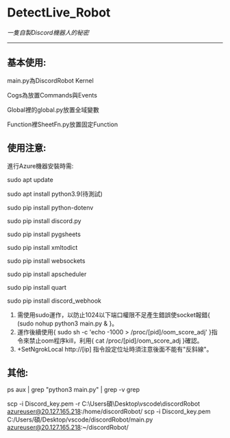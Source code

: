 # DetectLive_Robot
*一隻自製Discord機器人的秘密*

---

## 基本使用:
main.py為DiscordRobot Kernel

Cogs為放置Commands與Events

Global裡的global.py放置全域變數

Function裡SheetFn.py放置固定Function

## 使用注意:
進行Azure機器安裝時需:

sudo apt update

sudo apt install python3.9(待測試)

sudo pip install python-dotenv

sudo pip install discord.py

sudo pip install pygsheets

sudo pip install xmltodict

sudo pip install websockets

sudo pip install apscheduler

sudo pip install quart

sudo pip install discord_webhook

1. 需使用sudo運作，以防止1024以下端口權限不足產生錯誤使socket報錯{ (sudo nohup python3 main.py & }。
2. 運作後續使用{ sudo sh -c 'echo -1000 > /proc/[pid]/oom_score_adj' }指令來禁止oom程序kill，利用{ cat /proc/[pid]/oom_score_adj }確認。
3. +SetNgrokLocal http://[ip] 指令設定位址時須注意後面不能有"反斜線"。

## 其他:
ps aux | grep "python3 main.py" | grep -v grep

scp -i Discord_key.pem -r C:\Users碩\Desktop\vscode\discordRobot azureuser@20.127.165.218:/home/discordRobot/
scp -i Discord_key.pem C:/Users/碩/Desktop/vscode/discordRobot/main.py azureuser@20.127.165.218:~/discordRobot/
